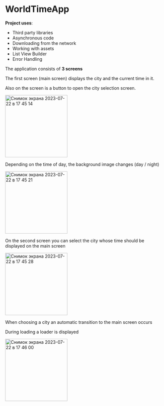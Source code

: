 # WorldTimeApp

**Project uses**: 
  - Third party libraries
  - Asynchronous code
  - Downloading from the network
  - Working with assets
  - List View Builder
  - Error Handling

The application consists of **3 screens**

The first screen (main screen) displays the city and the current time in it. 

Also on the screen is a button to open the city selection screen. 

<img width="200" alt="Снимок экрана 2023-07-22 в 17 45 14" src="https://github.com/RaisaRamazanova/WorldTimeApp/assets/65360096/e3114e22-c1c7-4efc-aee7-e830d15c50e1">

Depending on the time of day, the background image changes (day / night)

<img width="200" alt="Снимок экрана 2023-07-22 в 17 45 21" src="https://github.com/RaisaRamazanova/WorldTimeApp/assets/65360096/ce50e47c-489e-45fb-bf69-4c7774bd5d8a">

On the second screen you can select the city whose time should be displayed on the main screen

<img width="200" alt="Снимок экрана 2023-07-22 в 17 45 28" src="https://github.com/RaisaRamazanova/WorldTimeApp/assets/65360096/971827b2-1c04-4633-8287-7d5ef939d3d5">

When choosing a city an automatic transition to the main screen occurs

During loading a loader is displayed

<img width="200" alt="Снимок экрана 2023-07-22 в 17 46 00" src="https://github.com/RaisaRamazanova/WorldTimeApp/assets/65360096/8bcfc2db-e591-42e2-8854-5534c7e92fec">


